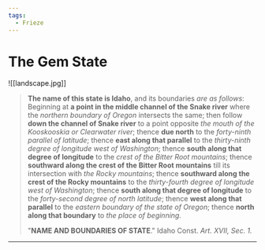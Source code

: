 ```yaml
---
tags:
  - Frieze
---
```

# The Gem State

![[landscape.jpg]]

>**The name of this state is Idaho**, and its boundaries *are as follows*: 
> Beginning at **a point in the middle channel of the Snake river** where the *northern boundary of Oregon* intersects the same; 
> then follow **down the channel of Snake river** to a point opposite *the mouth of the Kooskooskia or Clearwater river*; 
> thence **due north** to the *forty-ninth parallel of latitude*; 
> thence **east along that parallel** to the *thirty-ninth degree of longitude west of Washington*; 
> thence **south along that degree of longitude** to the *crest of the Bitter Root mountains*; 
> thence **southward along the crest of the Bitter Root mountains** till its intersection with *the Rocky mountains*; 
> thence **southward along the crest of the Rocky mountains** to the *thirty-fourth degree of longitude west of Washington*; 
> thence **south along that degree of longitude** to the *forty-second degree of north latitude*; 
> thence **west along that parallel** to the *eastern boundary of the state of Oregon*; 
> thence **north along that boundary** to *the place of beginning.* 
>
>"**NAME AND BOUNDARIES OF STATE**." Idaho Const. *Art. XVII, Sec. 1.* 

--- 

